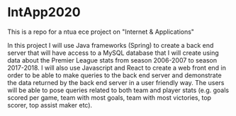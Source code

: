 # IntApp2020
This is a repo for a ntua ece project on "Internet & Applications"

In this project I will use Java frameworks (Spring) to create a back end server that will have access to a MySQL database that I will create using data about the Premier League stats from season 2006-2007 to season 2017-2018. I will also use Javascript and React to create a web front end in order to be able to make queries to the back end server and demonstrate the data returned by the back end server in a user friendly way. The users will be able to pose queries related to both team and player stats (e.g. goals scored per game, team with most goals, team with most victories, top scorer, top assist maker etc).
